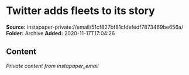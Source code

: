 # Twitter adds fleets to its story

**Source:** instapaper-private://email/51cf827bf81cfdefedf7873469be656a/
**Folder:** Archive
**Added:** 2020-11-17T17:04:26




## Content
*Private content from instapaper_email*
